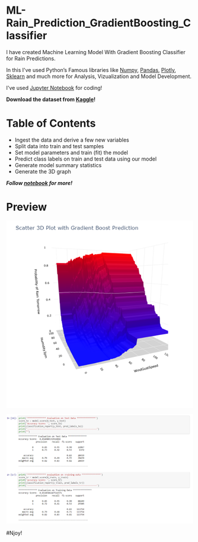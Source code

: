 # ML-Rain_Prediction_GradientBoosting_Classifier

I have created Machine Learning Model With Gradient Boosting Classifier for Rain Predictions.

In this I've used Python’s Famous libraries like [Numpy](https://numpy.org/), [Pandas](https://pandas.pydata.org/), [Plotly](https://www.geeksforgeeks.org/getting-started-with-plotly-python/#:~:text=The%20Plotly%20Python%20library%20is%20an%20interactive%20open%2Dsource%20library.&text=plotly%20graph%20objects%20are%20a,histograms%2C%20pie%20charts%2C%20etc.), [Sklearn](https://scikit-learn.org/) and much more for Analysis, Vizualization and Model Development.

I've used [Jupyter Notebook](https://jupyter.org/) for coding!

**Download the dataset from [Kaggle](https://www.kaggle.com/jsphyg/weather-dataset-rattle-package)!**

# Table of Contents

* Ingest the data and derive a few new variables
* Split data into train and test samples
* Set model parameters and train (fit) the model
* Predict class labels on train and test data using our model
* Generate model summary statistics
* Generate the 3D graph

***Follow [notebook](https://github.com/Anuragtsl/ML-Rain_Prediction_GradientBoosting_Classifier/blob/main/Rain%20Prediction%20Gradient%20Boosting%20Classifier.ipynb) for more!***

# Preview

![Image0](https://github.com/Anuragtsl/ML-Rain_Prediction_GradientBoosting_Classifier/blob/main/Images/0.png)

![Image1](https://github.com/Anuragtsl/ML-Rain_Prediction_GradientBoosting_Classifier/blob/main/Images/1.png)


#Njoy!
